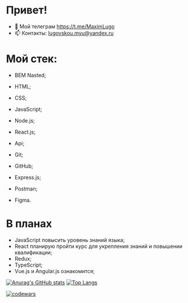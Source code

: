 # Привет!
- 💬 Мой телеграм https://t.me/MaximLugo
- 📫 Контакты: lugovskou.myu@yandex.ru
# Мой стек:
- BEM Nasted;
- HTML;
- CSS;
- JavaScript;
- Node.js;
- React.js;
- Api;
- Git;
- GitHub;
- Express.js;

- Postman;
- Figma.
#  В планах
- JavaScript повысить уровень знаний языка;
- React планирую пройти курс для укрепления знаний и повышении квалификации;
- Redux;
- TypeScript;
- Vue.js и Angular.js ознакомится;

[![Anurag's GitHub stats](https://github-readme-stats.vercel.app/api?username=Lugovskoy-Maxim)](https://github.com/Lugovskoy-Maxim/github-readme-stats)
[![Top Langs](https://github-readme-stats.vercel.app/api/top-langs/?username=Lugovskoy-Maxim)](https://github.com/Lugovskoy-Maxim/github-readme-stats)

[![codewars](https://www.codewars.com/users/Lugovskoy-Maxim/badges/large)](https://www.codewars.com/users/Lugovskoy-Maxim/)  
